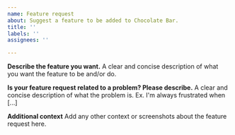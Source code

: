 ```yaml
---
name: Feature request
about: Suggest a feature to be added to Chocolate Bar.
title: ''
labels: ''
assignees: ''

---
```


**Describe the feature you want.**
A clear and concise description of what you want the feature to be and/or do.

**Is your feature request related to a problem? Please describe.**
A clear and concise description of what the problem is. Ex. I'm always frustrated when [...]

**Additional context**
Add any other context or screenshots about the feature request here.
